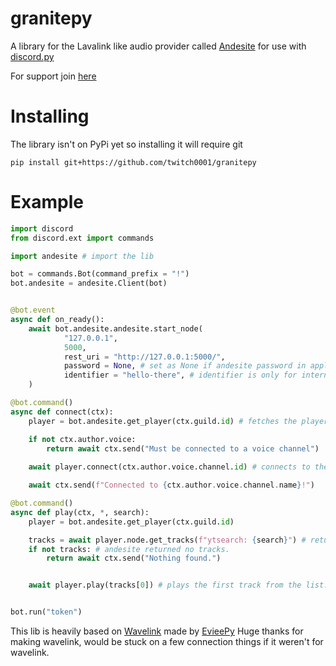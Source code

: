 # granitepy

A library for the Lavalink like audio provider called [Andesite](https://github.com/natanbc/andesite-node) for use with [discord.py](https://github.com/Rapptz/discord.py)



For support join [here](https://discord.gg/CHemuhc)




# Installing
 
The library isn't on PyPi yet so installing it will require git

`pip install git+https://github.com/twitch0001/granitepy`


# Example



```Python
import discord
from discord.ext import commands

import andesite # import the lib

bot = commands.Bot(command_prefix = "!")
bot.andesite = andesite.Client(bot)


@bot.event
async def on_ready():
    await bot.andesite.andesite.start_node(
            "127.0.0.1",
            5000,
            rest_uri = "http://127.0.0.1:5000/",
            password = None, # set as None if andesite password in application.conf is null :smh:
            identifier = "hello-there", # identifier is only for internal use.
    )

@bot.command()
async def connect(ctx):
    player = bot.andesite.get_player(ctx.guild.id) # fetches the player

    if not ctx.author.voice:
        return await ctx.send("Must be connected to a voice channel")
    
    await player.connect(ctx.author.voice.channel.id) # connects to the channel the command invoker is in

    await ctx.send(f"Connected to {ctx.author.voice.channel.name}!")

@bot.command()
async def play(ctx, *, search):
    player = bot.andesite.get_player(ctx.guild.id)

    tracks = await player.node.get_tracks(f"ytsearch: {search}") # returns a list andesite.Track objects 
    if not tracks: # andesite returned no tracks.
        return await ctx.send("Nothing found.")


    await player.play(tracks[0]) # plays the first track from the list.


bot.run("token")
```


This lib is heavily based on [Wavelink](https://github.com/EvieePy/Wavelink) made by [EvieePy](https://github.com/EvieePy) Huge thanks for making wavelink, would be stuck on a few connection things if it weren't for wavelink.


